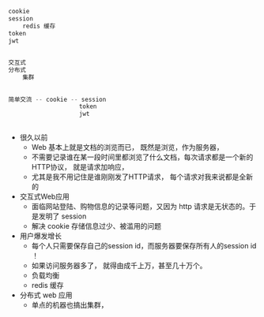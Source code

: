 ```java
cookie
session
    redis 缓存
token
jwt  
    
    
交互式
分布式
    集群
   
    
简单交流 -- cookie -- session
    				token
    				jwt
    		 	
```



* 很久以前
    * Web 基本上就是文档的浏览而已， 既然是浏览，作为服务器，
    *  不需要记录谁在某一段时间里都浏览了什么文档，每次请求都是一个新的HTTP协议， 就是请求加响应，
    *  尤其是我不用记住是谁刚刚发了HTTP请求， 每个请求对我来说都是全新的
* 交互式Web应用
    * 面临网站登陆、购物信息的记录等问题，又因为 http 请求是无状态的。于是发明了 session
    * 解决 cookie 存储信息过少、被滥用的问题
* 用户爆发增长
    * 每个人只需要保存自己的session id，而服务器要保存所有人的session id ！
    *   如果访问服务器多了， 就得由成千上万，甚至几十万个。
    * 负载均衡
    *  redis 缓存
* 分布式 web 应用
    * 单点的机器也搞出集群，